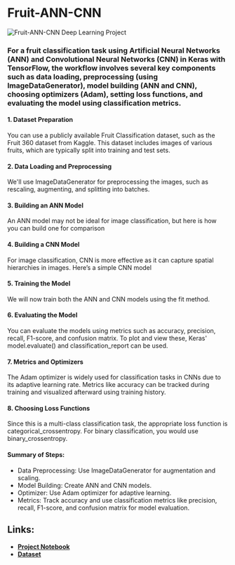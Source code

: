 # Fruit-ANN-CNN
![Fruit-ANN-CNN Deep Learning Project](https://github.com/Ali-jalil88/COVID-19-Xray-Dataset--CNN-ResNet50-MobileNetV2/blob/main/DALL%C2%B7E%202024-10-07%2014.26.36%20-%20An%20illustration%20comparing%20three%20deep%20learning%20models_%20CNN%2C%20ResNet50%2C%20and%20MobileNetV2.%20Each%20model%20should%20be%20represented%20by%20a%20simplified%20diagram%2C%20showin.webp)
### For a fruit classification task using Artificial Neural Networks (ANN) and Convolutional Neural Networks (CNN) in Keras with TensorFlow, the workflow involves several key components such as data loading, preprocessing (using ImageDataGenerator), model building (ANN and CNN), choosing optimizers (Adam), setting loss functions, and evaluating the model using classification metrics.
#### 1. Dataset Preparation
You can use a publicly available Fruit Classification dataset, such as the Fruit 360 dataset from Kaggle. This dataset includes images of various fruits, which are typically split into training and test sets.
#### 2. Data Loading and Preprocessing
We'll use ImageDataGenerator for preprocessing the images, such as rescaling, augmenting, and splitting into batches.
#### 3. Building an ANN Model
An ANN model may not be ideal for image classification, but here is how you can build one for comparison
#### 4. Building a CNN Model
For image classification, CNN is more effective as it can capture spatial hierarchies in images. Here’s a simple CNN model
#### 5. Training the Model
We will now train both the ANN and CNN models using the fit method.
#### 6. Evaluating the Model
You can evaluate the models using metrics such as accuracy, precision, recall, F1-score, and confusion matrix. To plot and view these, Keras' model.evaluate() and classification_report can be used.
#### 7. Metrics and Optimizers
The Adam optimizer is widely used for classification tasks in CNNs due to its adaptive learning rate. Metrics like accuracy can be tracked during training and visualized afterward using training history.
#### 8. Choosing Loss Functions
Since this is a multi-class classification task, the appropriate loss function is categorical_crossentropy. For binary classification, you would use binary_crossentropy.
#### Summary of Steps:
- Data Preprocessing: Use ImageDataGenerator for augmentation and scaling.
- Model Building: Create ANN and CNN models.
- Optimizer: Use Adam optimizer for adaptive learning.
- Metrics: Track accuracy and use classification metrics like precision, recall, F1-score, and confusion matrix for model evaluation.
## Links:
- **[Project Notebook](https://www.kaggle.com/code/alialarkawazi/fruit-ann-cnn)**
- **[Dataset](https://www.kaggle.com/datasets/sshikamaru/fruit-recognition)**
